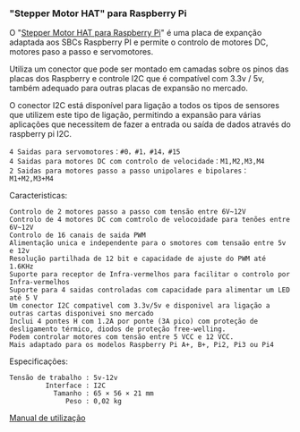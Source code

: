 ### "Stepper Motor HAT" para Raspberry Pi

O "[Stepper Motor HAT para Raspberry Pi](https://www.elecrow.com/stepper-motor-hat-for-raspberry-pi.html)" é uma placa de expanção adaptada aos SBCs Raspberry PI e  permite o controlo de motores DC, motores paso a passo e servomotores.

Utiliza um conector que pode ser montado em camadas sobre os pinos das placas dos Raspberry e controle I2C que é compatível com 3.3v / 5v, também adequado para outras placas de expansão no mercado.

O conector I2C está disponível para ligação a todos os tipos de sensores que utilizem este tipo de ligação, permitindo a expansão para várias aplicações que necessitem de fazer a entrada ou saída de dados através do raspberry pi I2C.


    4 Saidas para servomotores：#0，#1，#14，#15
    4 Saidas para motores DC com controlo de velocidade：M1,M2,M3,M4
    2 Saidas para motores passo a passo unipolares e bipolares：M1+M2,M3+M4

Caracteristicas: 

    Controlo de 2 motores passo a passo com tensão entre 6V~12V
    Controlo de 4 motores DC com comtrolo de velocoidade para tenões entre 6V~12V
    Controlo de 16 canais de saida PWM 
    Alimentação unica e independente para o smotores com tensaão entre 5v e 12v
    Resolução partilhada de 12 bit e capacidade de ajuste do PWM até 1.6KHz
    Suporte para receptor de Infra-vermelhos para facilitar o controlo por Infra-vermelhos
    Suporte para 4 saidas controladas com capacidade para alimentar um LED até 5 V
    Um conector I2C compativel com 3.3v/5v e disponivel ara ligação a outras cartas disponivei sno mercado
    Inclui 4 pontes H com 1.2A por ponte (3A pico) com proteção de desligamento térmico, diodos de proteção free-welling.
    Podem controlar motores com tensão entre 5 VCC e 12 VCC.
    Mais adaptado para os modelos Raspberry Pi A+, B+, Pi2, Pi3 ou Pi4

Especificações:

    Tensão de trabalho : 5v-12v
             Interface : I2C
               Tamanho : 65 × 56 × 21 mm
                  Peso : 0,02 kg


[Manual de utilização](https://www.elecrow.com/download/Stepper-Motor-HAT-User-Guide1.pdf)
